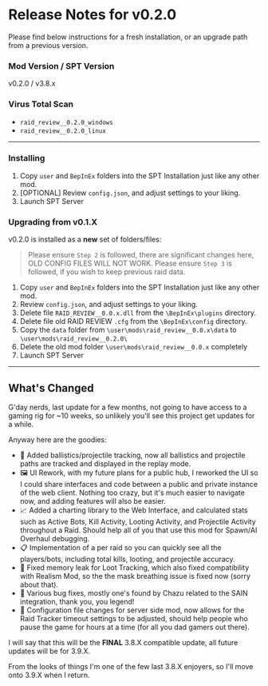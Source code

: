 # Release Notes for v0.2.0

Please find below instructions for a fresh installation, or an upgrade path from a previous version.

### Mod Version / SPT Version
v0.2.0 / v3.8.x

### Virus Total Scan
- `raid_review__0.2.0_windows` 
- `raid_review__0.2.0_linux` 

---
### Installing

1. Copy `user` and `BepInEx` folders into the SPT Installation just like any other mod.
2. [OPTIONAL] Review `config.json`, and adjust settings to your liking.  
3. Launch SPT Server

### Upgrading from v0.1.X

v0.2.0 is installed as a **new** set of folders/files:

> Please ensure `Step 2` is followed, there are significant changes here, OLD CONFIG FILES WILL NOT WORK.
> Please ensure `Step 3` is followed, if you wish to keep previous raid data.

1. Copy `user` and `BepInEx` folders into the SPT Installation just like any other mod.
2. Review `config.json`, and adjust settings to your liking.  
3. Delete file `RAID_REVIEW__0.0.x.dll` from the `\BepInEx\plugins` directory.
4. Delete file old RAID REVIEW `.cfg` from the `\BepInEx\config` directory.
5. Copy the `data` folder from `\user\mods\raid_review__0.0.x\data` to `\user\mods\raid_review__0.2.0\`
6. Delete the old mod folder `\user\mods\raid_review__0.0.x` completely
7. Launch SPT Server

---

## What's Changed

G'day nerds, last update for a few months, not going to have access to a gaming rig for ~10 weeks, so unlikely you'll see this project get updates for a while.

Anyway here are the goodies:

- 🎯 Added ballistics/projectile tracking, now all ballistics and projectile paths are tracked and displayed in the replay mode.
- 🖼 UI Rework, with my future plans for a public hub, I reworked the UI so I could share interfaces and code between a public and private instance of the web client. Nothing too crazy, but it's much easier to navigate now, and adding features will also be easier.
- 📈 Added a charting library to the Web Interface, and calculated stats such as Active Bots, Kill Activity, Looting Activity, and Projectile Activity throughout a Raid. Should help all of you that use this mod for Spawn/AI Overhaul debugging.
- 📋 Implementation of a per raid so you can quickly see all the players/bots, including total kills, looting, and projectile accuracy.
- 🚰 Fixed memory leak for Loot Tracking, which also fixed compatibility with Realism Mod, so the the mask breathing issue is fixed now (sorry about that).
- 🐞 Various bug fixes, mostly one's found by Chazu related to the SAIN integration, thank you, you legend!
- 🔧 Configuration file changes for server side mod, now allows for the Raid Tracker timeout settings to be adjusted, should help people who pause the game for hours at a time (for all you dad gamers out there).

I will say that this will be the **FINAL** 3.8.X compatible update, all future updates will be for 3.9.X.

From the looks of things I'm one of the few last 3.8.X enjoyers, so I'll move onto 3.9.X when I return.